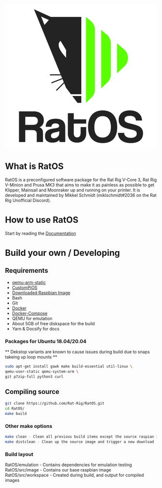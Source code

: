 ![RatOS](docs/_media/logos/Logo-v2-black.png)

# What is RatOS

RatOS is a preconfigured software package for the Rat Rig V-Core 3, Rat Rig V-Minion and Prusa MK3 that aims to make it as painless as possible to get Klipper, Mainsail and Moonraker up and running on your printer. It is developed and maintained by Mikkel Schmidt (miklschmidt#2036 on the Rat Rig Unofficial Discord).

# How to use RatOS

Start by reading the [Documentation](https://os.ratrig.com)

# Build your own / Developing

## Requirements

- [qemu-arm-static](http://packages.debian.org/sid/qemu-user-static)
- [CustomPiOS](https://github.com/guysoft/CustomPiOS)
- [Downloaded Raspbian Image](http://www.raspbian.org/)
- Bash
- Git
- [Docker](https://docs.docker.com/engine/install/ubuntu/)
- [Docker-Compose](https://docs.docker.com/compose/install/)
- QEMU for emulation
- About 5GB of free diskspace for the build
- Yarn & Docsify for docs

### Packages for Ubuntu 18.04/20.04

** Dekstop variants are known to cause issues during build due to snaps takeing up loop mounts **

```bash
sudo apt-get install gawk make build-essential util-linux \
qemu-user-static qemu-system-arm \
git p7zip-full python3 curl
```

## Compiling source

```bash
git clone https://github.com/Rat-Rig/RatOS.git
cd RatOS/
make build
```

### Other make options

```bash
make clean - Clean all previous build items except the source raspian image
make distclean - Clean up the source image and trigger a new download
```

### Build layout

RatOS/emulation - Contains dependencies for emulation testing  
RatOS/src/image - Contains our base raspbian image  
RatOS/src/workspace - Created during build, and output for compiled images
